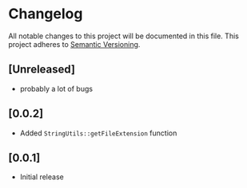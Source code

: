 # Changelog
All notable changes to this project will be documented in this file. 
This project adheres to [Semantic Versioning](http://semver.org/).

## [Unreleased]
- probably a lot of bugs

## [0.0.2]
- Added ```StringUtils::getFileExtension``` function

## [0.0.1]
- Initial release